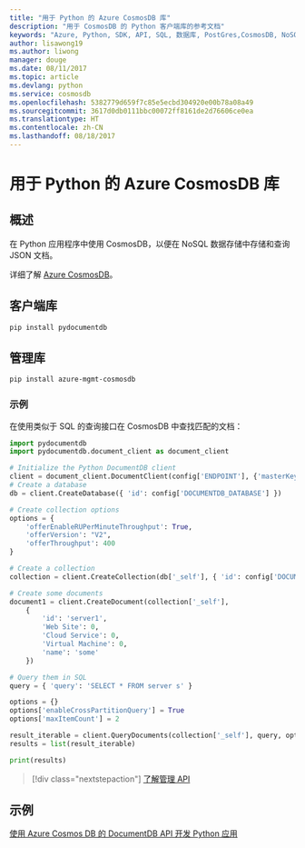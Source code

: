 ```yaml
---
title: "用于 Python 的 Azure CosmosDB 库"
description: "用于 CosmosDB 的 Python 客户端库的参考文档"
keywords: "Azure, Python, SDK, API, SQL, 数据库, PostGres,CosmosDB, NoSQL"
author: lisawong19
ms.author: liwong
manager: douge
ms.date: 08/11/2017
ms.topic: article
ms.devlang: python
ms.service: cosmosdb
ms.openlocfilehash: 5382779d659f7c85e5ecbd304920e00b78a08a49
ms.sourcegitcommit: 3617d0db0111bbc00072ff8161de2d76606ce0ea
ms.translationtype: HT
ms.contentlocale: zh-CN
ms.lasthandoff: 08/18/2017
---
```

# <a name="azure-cosmosdb-libraries-for-python"></a>用于 Python 的 Azure CosmosDB 库

## <a name="overview"></a>概述

在 Python 应用程序中使用 CosmosDB，以便在 NoSQL 数据存储中存储和查询 JSON 文档。

详细了解 [Azure CosmosDB](https://docs.microsoft.com/azure/cosmos-db/introduction)。

## <a name="client-library"></a>客户端库
 ```bash
pip install pydocumentdb
 ```

## <a name="management-library"></a>管理库
```bash
pip install azure-mgmt-cosmosdb
```

### <a name="example"></a>示例

在使用类似于 SQL 的查询接口在 CosmosDB 中查找匹配的文档：

```python
import pydocumentdb
import pydocumentdb.document_client as document_client

# Initialize the Python DocumentDB client
client = document_client.DocumentClient(config['ENDPOINT'], {'masterKey': config['MASTERKEY']})
# Create a database
db = client.CreateDatabase({ 'id': config['DOCUMENTDB_DATABASE'] })

# Create collection options
options = {
    'offerEnableRUPerMinuteThroughput': True,
    'offerVersion': "V2",
    'offerThroughput': 400
}

# Create a collection
collection = client.CreateCollection(db['_self'], { 'id': config['DOCUMENTDB_COLLECTION'] }, options)

# Create some documents
document1 = client.CreateDocument(collection['_self'],
    { 
        'id': 'server1',
        'Web Site': 0,
        'Cloud Service': 0,
        'Virtual Machine': 0,
        'name': 'some' 
    })

# Query them in SQL
query = { 'query': 'SELECT * FROM server s' }    

options = {} 
options['enableCrossPartitionQuery'] = True
options['maxItemCount'] = 2

result_iterable = client.QueryDocuments(collection['_self'], query, options)
results = list(result_iterable)

print(results)
```
> [!div class="nextstepaction"]
> [了解管理 API](/python/api/overview/azure/cosmosdb/managementlibrary)

## <a name="samples"></a>示例

[使用 Azure Cosmos DB 的 DocumentDB API 开发 Python 应用](https://azure.microsoft.com/resources/samples/azure-cosmos-db-documentdb-python-getting-started/)



